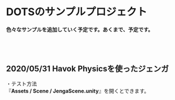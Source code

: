 # DOTSのサンプルプロジェクト
#### 色々なサンプルを追加していく**予定**です。あくまで、**予定**です。
<br><br>
## 2020/05/31 Havok Physicsを使ったジェンガ
・テスト方法<br>
『**Assets / Scene / JengaScene.unity**』を開くとできます。
